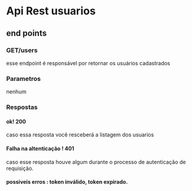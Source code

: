 # Api Rest usuarios

## end points

### GET/users

esse endpoint é responsável por retornar os usuários cadastrados

### Parametros

nenhum

### Respostas

#### ok! 200

caso essa resposta você resceberá a listagem dos usuarios

#### Falha na altenticação ! 401

caso esse resposta houve algum durante o processo de autenticação de requisição.

#### possiveis erros : token inválido, token expirado.
